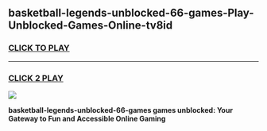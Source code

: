 
## basketball-legends-unblocked-66-games-Play-Unblocked-Games-Online-tv8id
<h3>
<a href="https://premium76.site?title=basketball-legends-unblocked-66-games&ref=25A">CLICK TO PLAY</a></h3>
<hr>

<h3>
<a href="https://premium76.site?title=basketball-legends-unblocked-66-games&ref=25A">CLICK 2 PLAY</a>
  
</h3>

<a href="https://premium76.site?title=basketball-legends-unblocked-66-games&ref=25A"><img src="https://clearcache.store/games.png"></a>


**basketball-legends-unblocked-66-games games unblocked: Your Gateway to Fun and Accessible Online Gaming**
